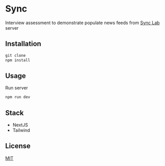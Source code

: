 # Sync

Interview assessment to demonstrate populate news feeds from [Sync Lab](http://sync.my) server

## Installation

```python
git clone
npm install
```

## Usage

Run server

```python
npm run dev
```

## Stack

- NextJS
- Tailwind

## License

[MIT](https://choosealicense.com/licenses/mit/)
